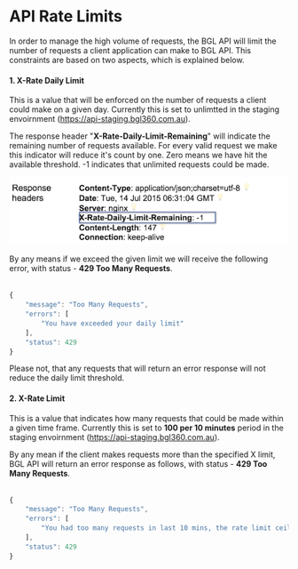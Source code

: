# API Rate Limits

In order to manage the high volume of requests, the BGL API will limit the number of requests a client application can make to BGL API.  This constraints are based on two aspects, which is explained below.

#### 1. X-Rate Daily Limit


This is a value that will be enforced on the number of requests a client could make on a given day. Currently this is set to unlimtted in the staging envoirnment (https://api-staging.bgl360.com.au).

The response header "**X-Rate-Daily-Limit-Remaining**" will indicate the remaining number of requests available.  For every valid request we make this indicator will reduce it's count by one. Zero means we have hit the available threshold. -1 indicates that unlimited requests could be made.

![logo](../images/XRateDailyLimitRemain.png "Remaining Daily Limit")

By any means if we exceed the given limit we will receive the following error, with status - **429 Too Many Requests**.

```javascript

{
    "message": "Too Many Requests",
    "errors": [
        "You have exceeded your daily limit"
    ],
    "status": 429
}

```

Please not, that any requests that will return an error response will not reduce the daily limit threshold.

#### 2. X-Rate Limit


This is a value that indicates how many requests that could be made within a given time frame. Currently this is set to **100 per 10 minutes** period in the staging envoirnment (https://api-staging.bgl360.com.au).

By any mean if the client makes requests more than the specified X limit, BGL API will return an error response as follows, with status - **429 Too Many Requests**.


```javascript

{
    "message": "Too Many Requests",
    "errors": [
        "You had too many requests in last 10 mins, the rate limit ceiling for every 10 mins is 100"
    ],
    "status": 429
}

```

